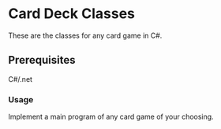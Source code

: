 # Card Deck Classes
These are the classes for any card game in C#.

## Prerequisites
C#/.net

### Usage
Implement a main program of any card game of your choosing.




